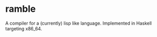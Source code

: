 # ramble
A compiler for a (currently) lisp like language. 
Implemented in Haskell targeting x86_64.

